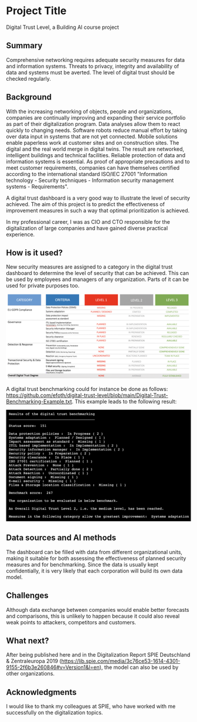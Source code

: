 # Project Title
Digital Trust Level,
a Building AI course project

## Summary

Comprehensive networking requires adequate security measures for data and information systems. Threats to privacy, integrity and availability of data and systems must be averted. The level of digital trust should be checked regularly.


## Background

With the increasing networking of objects, people and organizations, companies are continually improving and expanding their service portfolio as part of their digitalization program. Data analyses allow them to react quickly to changing needs. Software robots reduce manual effort by taking over data input in systems that are not yet connected. Mobile solutions enable paperless work at customer sites and on construction sites. The digital and the real world merge in digital twins. The result are networked, intelligent buildings and technical facilities. Reliable protection of data and information systems is essential. As proof of appropriate precautions and to meet customer requirements, companies can have themselves certified according to the international standard ISO/IEC 27001 "Information technology - Security techniques - Information security management systems - Requirements". 

A digital trust dashboard is a very good way to illustrate the level of security achieved. The aim of this project is to predict the effectiveness of improvement measures in such a way that optimal prioritization is achieved.

In my professional career, I was as CIO and CTO responsible for the digitalization of large companies and have gained diverse practical experience.


## How is it used?

New security measures are assigned to a category in the digital trust dashboard to determine the level of security that can be achieved. This can be used by employees and managers of any organization. Parts of it can be used for private purposes too.

![image of the digital trust dashboard model](/Digital-Trust-Dashboard.png)

A digital trust benchmarking could for instance be done as follows: https://github.com/efoth/digital-trust-level/blob/main/Digital-Trust-Benchmarking-Example.txt. This example leads to the following result:

![image of a benchmarking result](/Result-of-Benchmarking-Example.png)


## Data sources and AI methods

The dashboard can be filled with data from different organizational units, making it suitable for both assessing the effectiveness of planned security measures and for benchmarking. Since the data is usually kept confidentially, it is very likely that each corporation will build its own data model.


## Challenges

Although data exchange between companies would enable better forecasts and comparisons, this is unlikely to happen because it could also reveal weak points to attackers, competitors and customers.


## What next?

After being published here and in the Digitalization Report SPIE Deutschland & Zentraleuropa 2019 (https://lib.spie.com/media/3c76ce53-1614-4301-9155-2f6b3e260846#v=Version1&l=en), the model can also be used by other organizations.


## Acknowledgments

I would like to thank my colleagues at SPIE, who have worked with me successfully on the digitalization topics.
